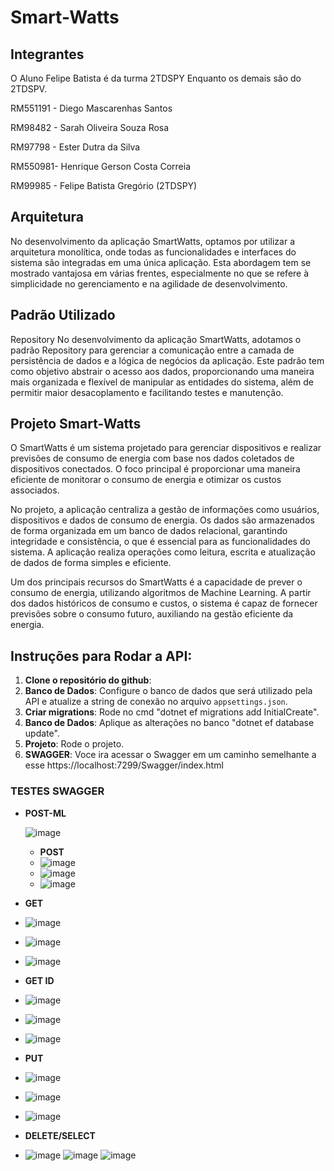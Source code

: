 # Smart-Watts

## Integrantes

O Aluno Felipe Batista é da turma 2TDSPY Enquanto os demais são do 2TDSPV.

RM551191 - Diego Mascarenhas Santos

RM98482 - Sarah Oliveira Souza Rosa

RM97798 - Ester Dutra da Silva

RM550981- Henrique Gerson Costa Correia

RM99985 - Felipe Batista Gregório (2TDSPY)

## Arquitetura

No desenvolvimento da aplicação SmartWatts, optamos por utilizar a arquitetura monolítica, onde todas as funcionalidades e interfaces do sistema são integradas em uma única aplicação. Esta abordagem tem se mostrado vantajosa em várias frentes, especialmente no que se refere à simplicidade no gerenciamento e na agilidade de desenvolvimento.

## Padrão Utilizado
Repository
No desenvolvimento da aplicação SmartWatts, adotamos o padrão Repository para gerenciar a comunicação entre a camada de persistência de dados e a lógica de negócios da aplicação. Este padrão tem como objetivo abstrair o acesso aos dados, proporcionando uma maneira mais organizada e flexível de manipular as entidades do sistema, além de permitir maior desacoplamento e facilitando testes e manutenção.


## Projeto Smart-Watts
O SmartWatts é um sistema projetado para gerenciar dispositivos e realizar previsões de consumo de energia com base nos dados coletados de dispositivos conectados. O foco principal é proporcionar uma maneira eficiente de monitorar o consumo de energia e otimizar os custos associados.

No projeto, a aplicação centraliza a gestão de informações como usuários, dispositivos e dados de consumo de energia. Os dados são armazenados de forma organizada em um banco de dados relacional, garantindo integridade e consistência, o que é essencial para as funcionalidades do sistema. A aplicação realiza operações como leitura, escrita e atualização de dados de forma simples e eficiente.

Um dos principais recursos do SmartWatts é a capacidade de prever o consumo de energia, utilizando algoritmos de Machine Learning. A partir dos dados históricos de consumo e custos, o sistema é capaz de fornecer previsões sobre o consumo futuro, auxiliando na gestão eficiente da energia.

## Instruções para Rodar a API:
1. **Clone o repositório do github**:
2. **Banco de Dados**: Configure o banco de dados que será utilizado pela API e atualize a string de conexão no arquivo `appsettings.json`.
3. **Criar migrations**: Rode no cmd "dotnet ef migrations add InitialCreate".
4. **Banco de Dados**: Aplique as alterações no banco "dotnet ef database update".
5. **Projeto**: Rode o projeto.
6. **SWAGGER**: Voce ira acessar o Swagger em um caminho semelhante a esse https://localhost:7299/Swagger/index.html


 ### TESTES SWAGGER

 - **POST-ML**

   ![image](https://github.com/user-attachments/assets/b92bd530-8af1-4cad-a6bb-f7490b7d012a)

   - **POST**
   - ![image](https://github.com/user-attachments/assets/a0343d6c-7e84-4b18-bccd-89f697796280)
   - ![image](https://github.com/user-attachments/assets/bc3e4d8e-8736-4268-8fad-d85695e2638b)
   - ![image](https://github.com/user-attachments/assets/f50ad452-5c05-4e72-ae14-8f8994614f58)
  


- **GET**
- ![image](https://github.com/user-attachments/assets/f3af6a1d-db49-4694-8d2b-27e079077083)
- ![image](https://github.com/user-attachments/assets/2de4f81f-d2de-4606-9988-061d4a264322)
- ![image](https://github.com/user-attachments/assets/fb90d756-7eae-4afd-a1b3-477767bcc316)




- **GET ID**
- ![image](https://github.com/user-attachments/assets/3910910f-11a0-4f16-a85c-ad8d97b226fa)
- ![image](https://github.com/user-attachments/assets/2adc007f-c888-4e31-801a-2104163c1e3c)
- ![image](https://github.com/user-attachments/assets/1c9e8c02-ad64-4280-90c7-28f7a9919551)



- **PUT**
- ![image](https://github.com/user-attachments/assets/493f121c-1c66-4b24-b31b-531cec09b120)
- ![image](https://github.com/user-attachments/assets/f6534f33-92d0-4758-9776-2ccd6f319d72)
- ![image](https://github.com/user-attachments/assets/e0eb94f4-9280-4856-a03a-9d308571088c)



- **DELETE/SELECT**
- ![image](https://github.com/user-attachments/assets/10a7fcf2-752a-4c6d-90da-1e5dae744cae)
  ![image](https://github.com/user-attachments/assets/81ea4ba1-66dd-41f8-8d10-6dfd73a9ecf5)
  ![image](https://github.com/user-attachments/assets/faacc310-8da7-4306-9a28-e26dc9a7d2e5)













